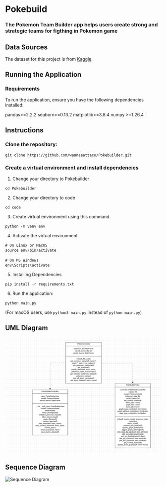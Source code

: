# Pokebuild
### The Pokemon Team Builder app helps users create strong and strategic teams for figthing in Pokemon game

## Data Sources

The dataset for this project is from [Kaggle](https://www.kaggle.com/datasets/arnavvvvv/pokemon-pokedex/data
).

## Running the Application

### Requirements

To run the application, ensure you have the following dependencies installed:

pandas>=2.2.2
seaborn>=0.13.2
matplotlib>=3.8.4
numpy >=1.26.4

## Instructions

### Clone the repository:

```
git clone https://github.com/wannaeattaco/Pokebuilder.git
```

### Create a virtual environment and install dependencies

1. Change your directory to Pokebuilder
```
cd Pokebuilder
```
2. Change your directory to code
```
cd code
```
3. Create virtual environment using this command.
```
python -m venv env
```

4. Activate the virtual environment
```
# On Linux or MacOS
source env/bin/activate

# On MS Windows
env\Scripts\activate
```

5. Installing Dependencies
```
pip install -r requirements.txt
```

6. Run the application:

```
python main.py
```

(For macOS users, use `python3 main.py` instead of `python main.py`)

## UML Diagram
<img src="uml.png" alt="UML Diagram"/>

## Sequence Diagram
<img src="sequence_ia.png" alt="Sequence Diagram"/>